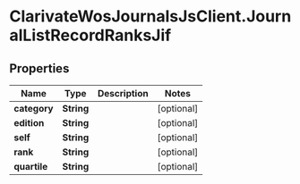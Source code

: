 # ClarivateWosJournalsJsClient.JournalListRecordRanksJif

## Properties

Name | Type | Description | Notes
------------ | ------------- | ------------- | -------------
**category** | **String** |  | [optional] 
**edition** | **String** |  | [optional] 
**self** | **String** |  | [optional] 
**rank** | **String** |  | [optional] 
**quartile** | **String** |  | [optional] 


